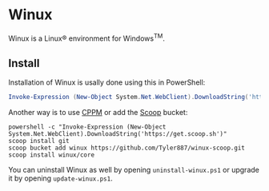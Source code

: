 # Winux

Winux is a Linux® environment for Windows<sup>TM</sup>.

## Install

Installation of Winux is usally done using this in PowerShell:

```powershell
Invoke-Expression (New-Object System.Net.WebClient).DownloadString('https://github.com/Tyler887/winux/raw/main/install.ps1')
```

Another way is to use [CPPM](https://github.com/Tyler887/CPPM) or add the [Scoop](https://scoop.sh) bucket:

```batch
powershell -c "Invoke-Expression (New-Object System.Net.WebClient).DownloadString('https://get.scoop.sh')"
scoop install git
scoop bucket add winux https://github.com/Tyler887/winux-scoop.git
scoop install winux/core
```

You can uninstall Winux as well by opening `uninstall-winux.ps1` or upgrade it by opening `update-winux.ps1`.
